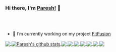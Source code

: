   


### Hi there, I'm [Paresh!]() 👋
<br />
<br />

- 🔭 I’m currently working on my project [FitFusion](https://github.com/PareshBagul/FitFusion)

<a href="">
  <!-- Change the `github-readme-stats.anuraghazra1.vercel.app` to `github-readme-stats.vercel.app`  -->
  <img align="center" src="https://github-readme-stats.vercel.app/api/top-langs/?username=pareshbagul&theme=radical&show_icons=true&hide=glsl,python"/>
</a>
<a href="">
  <img align="center" src="https://github-readme-stats.vercel.app/api?username=pareshbagul&show_icons=true&theme=radical&line_height=27&v=5" alt="Paresh's github stats" />
</a>

<a href="">
  <!-- Change the `github-readme-stats.anuraghazra1.vercel.app` to `github-readme-stats.vercel.app`  -->
  <img align="center" src="https://github-readme-stats.vercel.app/api/pin/?username=PareshBagul&repo=FitFusion&theme=radical" />
</a>

<a href="">
  <!-- Change the `github-readme-stats.anuraghazra1.vercel.app` to `github-readme-stats.vercel.app`  -->
  <img align="center" src="https://github-readme-stats.vercel.app/api/pin/?username=yashsalunke&repo=flutter&theme=radical" />
</a>

<a href="">
  <!-- Change the `github-readme-stats.anuraghazra1.vercel.app` to `github-readme-stats.vercel.app`  -->
  <img align="center" src="https://github-readme-stats.vercel.app/api/pin/?username=yashsalunke&repo=build-your-own-x&theme=radical" />
</a>

<a href="">
  <!-- Change the `github-readme-stats.anuraghazra1.vercel.app` to `github-readme-stats.vercel.app`  -->
  <img align="center" src="https://github-readme-stats.vercel.app/api/pin/?username=yashsalunke&repo=FRBAS&theme=radical" />
</a>

<a href="">
  <!-- Change the `github-readme-stats.anuraghazra1.vercel.app` to `github-readme-stats.vercel.app`  -->
  <img align="center" src="https://github-readme-stats.vercel.app/api/pin/?username=yashsalunke&repo=MySocialPlatform&theme=radical" />
</a>



<a href="">
  <!-- Change the `github-readme-stats.anuraghazra1.vercel.app` to `github-readme-stats.vercel.app`  -->
  <img align="center" src="https://github-readme-stats.vercel.app/api/pin/?username=yashsalunke&repo=MapMitra&theme=radical" />
</a>

<a href="">
  <!-- Change the `github-readme-stats.anuraghazra1.vercel.app` to `github-readme-stats.vercel.app`  -->
  <img align="center" src="https://github-readme-stats.vercel.app/api/pin/?username=PareshBagul&repo=javaScript_Project&theme=radical" />
</a>
